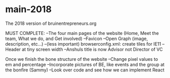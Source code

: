 # main-2018
The 2018 version of bruinentrepreneurs.org

MUST COMPLETE:
–The four main pages of the website (Home, Meet the team, What we do, and Get involved)
–Favicon
–Open Graph (image, description, etc...)
–(less important) browserconfig.xml: create tiles for IE11
–Header at tiny screen width
–Anshuls title is now Advisor not Director of VC


Once we finish the bone structure of the website
–Change pixel values to em and percentage
–Incorporate pictures of BE, like events and the group at the bonfire (Sammy)
–Look over code and see how we can implement React
